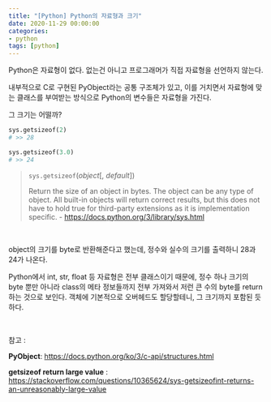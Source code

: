 ```yaml
---
title: "[Python] Python의 자료형과 크기"
date: 2020-11-29 00:00:00
categories:
- python
tags: [python]
---
```


Python은 자료형이 없다. 없는건 아니고 프로그래머가 직접 자료형을 선언하지 않는다.

내부적으로 C로 구현된 PyObject라는 공통 구조체가 있고, 이를 거치면서 자료형에 맞는 클래스를 부여받는 방식으로 Python의 변수들은 자료형을 가진다.

그 크기는 어떨까?

```python
sys.getsizeof(2)
# >> 28

sys.getsizeof(3.0)
# >> 24
```



> `sys.getsizeof`(*object*[, *default*])
>
> Return the size of an object in bytes. The object can be any type of object. All built-in objects will return correct results, but this does not have to hold true for third-party extensions as it is implementation specific. - https://docs.python.org/3/library/sys.html

<br/>

object의 크기를 byte로 반환해준다고 했는데, 정수와 실수의 크기를 출력하니 28과 24가 나온다.

Python에서 int, str, float 등 자료형은 전부 클래스이기 때문에, 정수 하나 크기의 byte 뿐만 아니라 class의 메타 정보들까지 전부 가져와서 저런 큰 수의 byte를 return하는 것으로 보인다. 객체에 기본적으로 오버헤드도 할당할테니, 그 크기까지 포함된 듯 하다.

<br/>

참고 : 

**PyObject**: https://docs.python.org/ko/3/c-api/structures.html

**getsizeof return large value** : https://stackoverflow.com/questions/10365624/sys-getsizeofint-returns-an-unreasonably-large-value

